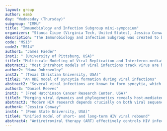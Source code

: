 ```yaml
---
layout: group
author: esmb
day: "Wednesday (Thursday)"
subgroup: "IMMU"
title: "Immunobiology and Infection Subgroup mini-symposium"
organizers: "Stanca Ciupe (Virginia Tech, United States), Jessica Conway (Penn State University, USA), Amber Smith (University of Tennessee Health Science Center, USA), Jonathan Forde (Hobart and William Smith Colleges, USA)"
description: "The Immunobiology and Infection Subgroup was created to bring together researchers in the SMB community who are interested in the modeling and analysis of immune processes in human disease and of host-pathogen interactions. Our broad objective is to discuss various topics including - within-host infectious diseases - host immune responses - causes and effects of inflammation - disease progression and outcome - integration of experimental and clinical data into models - model-driven experimental design In our 2021 mini-symposium, we will focus on infection and host immune responses to both infectious and non-infectious insults. We will have speakers with expertise in these areas. The talks will also showcase diverse modeling styles and integration with data."
code: "MS13"
code2: "MS14"
author1: "James Faeder"
inst1: " (University of Pittsburg, USA)"
title1: "Multiscale Modeling of Viral Replication and Interferon-mediated Immune Responses"
abstract1: "Most intrahost models of viral infections track virus are built on ordinary differential equations that track viral and cell population but that simplify processes at the intracellular level. While these models have yielded key insights into the factors that affect viral load kinetics and have identified how factor such as timing and mechanism can determine treatment efficacy, there are several questions that require more detailed modeling of interactions at the molecular level. In particular, viral replication products and host signaling pathways interact in numerous ways that determine both the quantitative and qualitative outcomes of infection.  For example, type I interferon (IFN) responses elicited by virus infection of cells in lymphoid tissues near the sites of infection not only mediate resistance of the infected cells to viral replication, but also may provide systemic resistance. In particular, with encephalitic alphaviruses, the antiviral state is stimulated in the brain early after peripheral infection. It is important to understand the characteristics and cell types involved in this early interferon stimulation as they may be protective from fatal disease. We have developed an experimental model in which the encephalitic alphavirus, eastern equine encephalitis virus (EEEV), infects various types of immune cells in an in vitro culture system. Using this system we are able to measure the kinetics of various steps in viral replication and host cell response, including induction of Type I IFNs and induction of IFN-regulated genes. We will use data from this experimental model to build and calibrate a computational model that will predict cell type specific IFN responses to viral infection and the potentially distal effects of this induction on mitigating viral infections. We will used this integrated experimental and model-based approach to identify key control mechanisms in viral and host dynamics that could be utilized for design of therapies to mitigate the effects of viral infection."
author2: "Hana Dobrovolny"
inst2: " (Texas Christian University, USA)"
title2: "An ODE model of syncytia formation during viral infections"
abstract2: "Several viral infections are known to form syncytia, which are multinuclear cells created by cells that have fused together. Little is known, however, about how the syncytia alter viral dynamics. We use an ODE model to study how different assumptions about the viral production of syncytia and lifespan of syncytia change the resulting infection time course. We find that the effect of syncytia on viral titer is only apparent when the basic reproduction number for infection via syncytia formation is similar to the reproduction number for cell free viral transmission. When syncytia fusion rate is high, we find the presence of syncytia can lead to long-lasting infections if viral production is suppressed in syncytia."
author3: "Daniel Reeves"
inst3: " (Fred Hutchinson Cancer Research Center, USA)"
title3: "Merging viral dynamics and phylogenetics reveals host-mediated selection may be sufficient, but not necessary, to explain within-host HIV evolution"
abstract3: "Modern HIV research depends crucially on both viral sequencing and population size measurements. To directly link mechanistic biological processes and evolutionary dynamics during HIV infection, we developed multiple within-host phylodynamic (wi-phy) models of HIV primary infection for comparative validation against viral load and evolutionary dynamics data. The most parsimonious and accurate model required no explicit immune selection, suggesting that the host adaptive immune system reduces viral load, but does not drive observed viral evolution. Rather, genetic drift primarily dictates fitness changes. These results hold during early infection. Moreover, during chronic infection —  a setting in which adaptive immune selection has been observed -- viral fitness distributions are not largely different from in vitro distributions that emerge without adaptive immunity. Simulations highlight how phylogenetic inference must consider complex viral and immune-cell population dynamics to gain accurate mechanistic insights."
author4: "Jessica Conway"
inst4: " (Penn State University, USA)"
title4: "Unified model of short- and long-term HIV viral rebound"
abstract4: "Antiretroviral therapy (ART) effectively controls HIV infection, suppressing HIV viral loads. Typically suspension of therapy is rapidly followed by rebound of viral loads to high, pre-therapy levels. Indeed, a recent study showed that approximately 90% of treatment interruption study participants show viral rebound within at most a few months of therapy suspension, but the remaining 10%, showed viral rebound some months, years, or maybe permanently, after ART suspension. Design of therapeutic interventions to expand this latter group are underway. However, an understanding of the heterogeneity in rebound dynamics, crucial in design of clinical trials to test these interventions, is lacking. We will discuss our branching process model to gain insight into these post-treatment dynamics. Specifically we provide theory that explains both short- and long-term viral rebounds, and post-treatment control, via a branching process model with time-inhomgeneous rates, validated with data from Li et al. (2016). We will discuss the associated biological interpretation and implications. Finally we will provide an example of how our modeling can be used to inform HIV treatment suspension study design."
---
```

